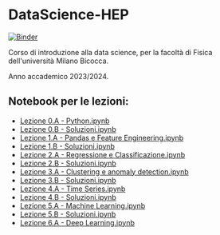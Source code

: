 # DataScience-HEP

[![Binder](https://mybinder.org/badge_logo.svg)](https://mybinder.org/v2/gh/biancini/DataScience-HEP/master)

Corso di introduzione alla data science, per la facoltà di Fisica dell'università Milano Bicocca.

Anno accademico 2023/2024.

## Notebook per le lezioni:
* [Lezione 0.A - Python.ipynb](https://nbviewer.jupyter.org/github/biancini/DataScience-HEP/blob/master/Lezioni/Lezione%200.A%20-%20Python.ipynb)
* [Lezione 0.B - Soluzioni.ipynb](https://nbviewer.jupyter.org/github/biancini/DataScience-HEP/blob/master/Lezioni/Lezione%200.B%20-%20Soluzioni.ipynb)
* [Lezione 1.A - Pandas e Feature Engineering.ipynb](https://nbviewer.jupyter.org/github/biancini/DataScience-HEP/blob/master/Lezioni/Lezione%201.A%20-%20Pandas%20e%20Feature%20Engineering.ipynb)
* [Lezione 1.B - Soluzioni.ipynb](https://nbviewer.jupyter.org/github/biancini/DataScience-HEP/blob/master/Lezioni/Lezione%202.B%20-%20Soluzioni.ipynb)
* [Lezione 2.A - Regressione e Classificazione.ipynb](https://nbviewer.jupyter.org/github/biancini/DataScience-HEP/blob/master/Lezioni/Lezione%202.A%20-%20Regressione%20e%20Classificazione.ipynb)
* [Lezione 2.B - Soluzioni.ipynb](https://nbviewer.jupyter.org/github/biancini/DataScience-HEP/blob/master/Lezioni/Lezione%202.B%20-%20Soluzioni.ipynb)
* [Lezione 3.A - Clustering e anomaly detection.ipynb](https://nbviewer.jupyter.org/github/biancini/DataScience-HEP/blob/master/Lezioni/Lezione%203.A%20-%20Clustering%20e%20anomaly%20detection.ipynb)
* [Lezione 3.B - Soluzioni.ipynb](https://nbviewer.jupyter.org/github/biancini/DataScience-HEP/blob/master/Lezioni/Lezione%203.B%20-%20Soluzioni.ipynb)
* [Lezione 4.A - Time Series.ipynb](https://nbviewer.jupyter.org/github/biancini/DataScience-HEP/blob/master/Lezioni/Lezione%204.A%20-%20Time%20Series.ipynb)
* [Lezione 4.B - Soluzioni.ipynb](https://nbviewer.jupyter.org/github/biancini/DataScience-HEP/blob/master/Lezioni/Lezione%204.B%20-%20Soluzioni.ipynb)
* [Lezione 5.A - Machine Learning.ipynb](https://nbviewer.jupyter.org/github/biancini/DataScience-HEP/blob/master/Lezioni/Lezione%205.A%20-%20Machine%20Learning.ipynb)
* [Lezione 5.B - Soluzioni.ipynb](https://nbviewer.jupyter.org/github/biancini/DataScience-HEP/blob/master/Lezioni/Lezione%205.B%20-%20Soluzioni.ipynb)
* [Lezione 6.A - Deep Learning.ipynb](https://nbviewer.jupyter.org/github/biancini/DataScience-HEP/blob/master/Lezioni/Lezione%206.A%20-%20Deep%20Learning.ipynb)
